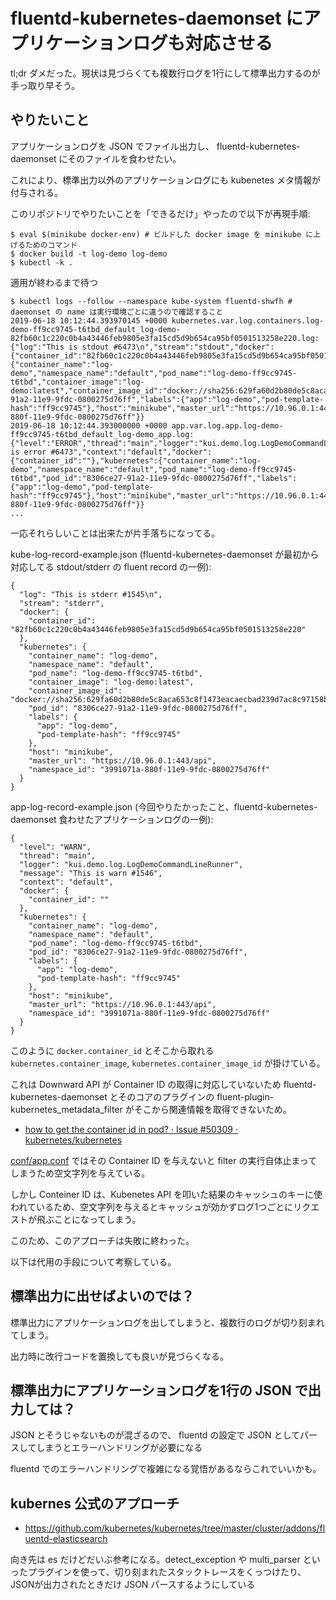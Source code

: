 fluentd-kubernetes-daemonset にアプリケーションログも対応させる
==============================================================

tl;dr ダメだった。現状は見づらくても複数行ログを1行にして標準出力するのが手っ取り早そう。


やりたいこと
---------------

アプリケーションログを JSON でファイル出力し、 fluentd-kubernetes-daemonset にそのファイルを食わせたい。

これにより、標準出力以外のアプリケーションログにも kubenetes メタ情報が付与される。

このリポジトリでやりたいことを「できるだけ」やったので以下が再現手順:

```
$ eval $(minikube docker-env) # ビルドした docker image を minikube に上げるためのコマンド
$ docker build -t log-demo log-demo
$ kubectl -k .
```

適用が終わるまで待つ

```
$ kubectl logs --follow --namespace kube-system fluentd-shwfh # daemonset の name は実行環境ごとに違うので確認すること
2019-06-18 10:12:44.393970145 +0000 kubernetes.var.log.containers.log-demo-ff9cc9745-t6tbd_default_log-demo-82fb60c1c220c0b4a43446feb9805e3fa15cd5d9b654ca95bf0501513258e220.log: {"log":"This is stdout #6473\n","stream":"stdout","docker":{"container_id":"82fb60c1c220c0b4a43446feb9805e3fa15cd5d9b654ca95bf0501513258e220"},"kubernetes":{"container_name":"log-demo","namespace_name":"default","pod_name":"log-demo-ff9cc9745-t6tbd","container_image":"log-demo:latest","container_image_id":"docker://sha256:629fa60d2b80de5c8aca653c8f1473eacaecbad239d7ac8c97158bc92b54021b","pod_id":"8306ce27-91a2-11e9-9fdc-0800275d76ff","labels":{"app":"log-demo","pod-template-hash":"ff9cc9745"},"host":"minikube","master_url":"https://10.96.0.1:443/api","namespace_id":"3991071a-880f-11e9-9fdc-0800275d76ff"}}
2019-06-18 10:12:44.393000000 +0000 app.var.log.app.log-demo-ff9cc9745-t6tbd_default_log-demo_app.log: {"level":"ERROR","thread":"main","logger":"kui.demo.log.LogDemoCommandLineRunner","message":"This is error #6473","context":"default","docker":{"container_id":""},"kubernetes":{"container_name":"log-demo","namespace_name":"default","pod_name":"log-demo-ff9cc9745-t6tbd","pod_id":"8306ce27-91a2-11e9-9fdc-0800275d76ff","labels":{"app":"log-demo","pod-template-hash":"ff9cc9745"},"host":"minikube","master_url":"https://10.96.0.1:443/api","namespace_id":"3991071a-880f-11e9-9fdc-0800275d76ff"}}
...
```

一応それらしいことは出来たが片手落ちになってる。

kube-log-record-example.json (fluentd-kubernetes-daemonset が最初から対応してる stdout/stderr の fluent record の一例): 

```
{
  "log": "This is stderr #1545\n",
  "stream": "stderr",
  "docker": {
    "container_id": "82fb60c1c220c0b4a43446feb9805e3fa15cd5d9b654ca95bf0501513258e220"
  },
  "kubernetes": {
    "container_name": "log-demo",
    "namespace_name": "default",
    "pod_name": "log-demo-ff9cc9745-t6tbd",
    "container_image": "log-demo:latest",
    "container_image_id": "docker://sha256:629fa60d2b80de5c8aca653c8f1473eacaecbad239d7ac8c97158bc92b54021b",
    "pod_id": "8306ce27-91a2-11e9-9fdc-0800275d76ff",
    "labels": {
      "app": "log-demo",
      "pod-template-hash": "ff9cc9745"
    },
    "host": "minikube",
    "master_url": "https://10.96.0.1:443/api",
    "namespace_id": "3991071a-880f-11e9-9fdc-0800275d76ff"
  }
}
```

app-log-record-example.json (今回やりたかったこと、fluentd-kubernetes-daemonset 食わせたアプリケーションログの一例):

```
{
  "level": "WARN",
  "thread": "main",
  "logger": "kui.demo.log.LogDemoCommandLineRunner",
  "message": "This is warn #1546",
  "context": "default",
  "docker": {
    "container_id": ""
  },
  "kubernetes": {
    "container_name": "log-demo",
    "namespace_name": "default",
    "pod_name": "log-demo-ff9cc9745-t6tbd",
    "pod_id": "8306ce27-91a2-11e9-9fdc-0800275d76ff",
    "labels": {
      "app": "log-demo",
      "pod-template-hash": "ff9cc9745"
    },
    "host": "minikube",
    "master_url": "https://10.96.0.1:443/api",
    "namespace_id": "3991071a-880f-11e9-9fdc-0800275d76ff"
  }
}
```

このように `docker.container_id` とそこから取れる `kubernetes.container_image`, `kubernetes.container_image_id` が掛けている。

これは Downward API が Container ID の取得に対応していないため fluentd-kubernetes-daemonset とそのコアのプラグインの fluent-plugin-kubernetes_metadata_filter がそこから関連情報を取得できないため。

* [how to get the container id in pod? · Issue #50309 · kubernetes/kubernetes](https://github.com/kubernetes/kubernetes/issues/50309)

[conf/app.conf](conf/app.conf) ではその Container ID を与えないと filter の実行自体止まってしまうため空文字列を与えている。

しかし Conteiner ID は、Kubenetes API を叩いた結果のキャッシュのキーに使われているため、空文字列を与えるとキャッシュが効かずログ1つごとにリクエストが飛ぶことになってしまう。

このため、このアプローチは失敗に終わった。

以下は代用の手段について考察している。


標準出力に出せばよいのでは？
-------------------------

標準出力にアプリケーションログを出してしまうと、複数行のログが切り刻まれてしまう。

出力時に改行コードを置換しても良いが見づらくなる。


標準出力にアプリケーションログを1行の JSON で出力しては？
--------------------------------------------------

JSON とそうじゃないものが混ざるので、 fluentd の設定で JSON としてパースしてしまうとエラーハンドリングが必要になる

fluentd でのエラーハンドリングで複雑になる覚悟があるならこれでいいかも。


kubernes 公式のアプローチ
--------------------------

* https://github.com/kubernetes/kubernetes/tree/master/cluster/addons/fluentd-elasticsearch

向き先は es だけどだいぶ参考になる。detect_exception や multi_parser といったプラグインを使って、切り刻まれたスタックトレースをくっつけたり、JSONが出力されたときだけ JSON パースするようにしている
